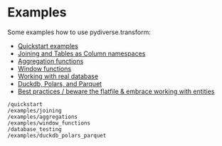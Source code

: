 # Examples

Some examples how to use pydiverse.transform:

* [Quickstart examples](/quickstart)
* [Joining and Tables as Column namespaces](/examples/joining)
* [Aggregation functions](/examples/aggregations)
* [Window functions](/examples/window_functions)
* [Working with real database](/database_testing)
* [Duckdb, Polars, and Parquet](/examples/duckdb_polars_parquet)
* [Best practices / beware the flatfile & embrace working with entities](/examples/best_practices_entities)

```{toctree}
/quickstart
/examples/joining
/examples/aggregations
/examples/window_functions
/database_testing
/examples/duckdb_polars_parquet
```
